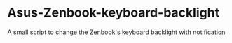 Asus-Zenbook-keyboard-backlight
===============================

A small script to change the Zenbook's keyboard backlight with notification

